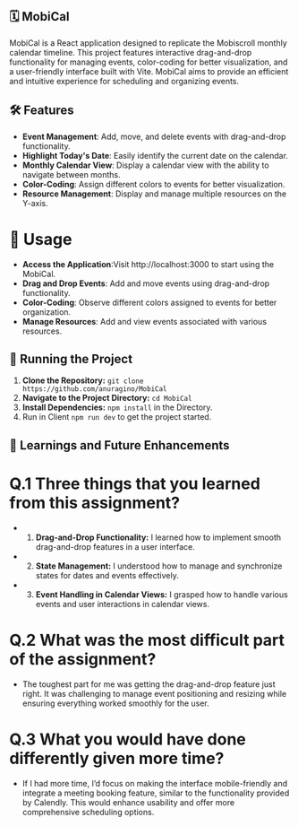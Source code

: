## 🗓️ MobiCal
MobiCal is a React application designed to replicate the Mobiscroll monthly calendar timeline. This project features interactive drag-and-drop functionality for managing events, color-coding for better visualization, and a user-friendly interface built with Vite. MobiCal aims to provide an efficient and intuitive experience for scheduling and organizing events.

## 🛠️ Features

- **Event Management**: Add, move, and delete events with drag-and-drop functionality.
- **Highlight Today's Date**: Easily identify the current date on the calendar.
- **Monthly Calendar View**: Display a calendar view with the ability to navigate between months.
- **Color-Coding**: Assign different colors to events for better visualization.
- **Resource Management**: Display and manage multiple resources on the Y-axis.

# 🌟 Usage

- **Access the Application**:Visit http://localhost:3000 to start using the MobiCal.
- **Drag and Drop Events**: Add and move events using drag-and-drop functionality.
- **Color-Coding**: Observe different colors assigned to events for better organization.
- **Manage Resources**: Add and view events associated with various resources.

## 🚦 Running the Project

1. **Clone the Repository:** `git clone https://github.com/anuragino/MobiCal`
2. **Navigate to the Project Directory:** `cd MobiCal`
3. **Install Dependencies:** `npm install` in the Directory.
5. Run in Client `npm run dev` to get the project started.


## 📝 Learnings and Future Enhancements

# Q.1 Three things that you learned from this assignment?
  - 1. **Drag-and-Drop Functionality:** I learned how to implement smooth drag-and-drop features in a user interface.
  - 2. **State Management:** I understood how to manage and synchronize states for dates and events effectively.
  - 3. **Event Handling in Calendar Views:** I grasped how to handle various events and user interactions in calendar views.


# Q.2 What was the most difficult part of the assignment?
 - The toughest part for me was getting the drag-and-drop feature just right. It was challenging to manage event positioning and resizing while ensuring everything worked smoothly for the user.

# Q.3 What you would have done differently given more time?
  - If I had more time, I’d focus on making the interface mobile-friendly and integrate a meeting booking feature, similar to the functionality provided by Calendly. This would enhance usability and offer more comprehensive scheduling options.

     
   

   